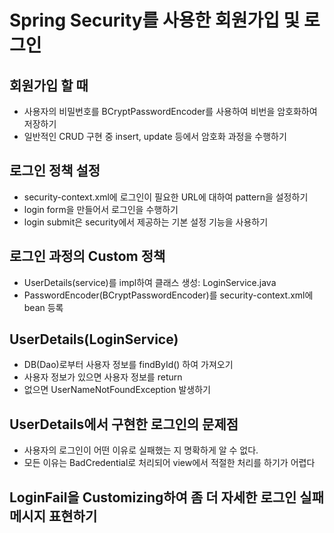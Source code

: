 # Spring Security를 사용한 회원가입 및 로그인

## 회원가입 할 때
* 사용자의 비밀번호를 BCryptPasswordEncoder를 사용하여 비번을 암호화하여 저장하기
* 일반적인 CRUD 구현 중 insert, update 등에서 암호화 과정을 수행하기

## 로그인 정책 설정
* security-context.xml에 로그인이 필요한 URL에 대하여 pattern을 설정하기
* login form을 만들어서 로그인을 수행하기
* login submit은 security에서 제공하는 기본 설정 기능을 사용하기

## 로그인 과정의 Custom 정책
* UserDetails(service)를 impl하여 클래스 생성: LoginService.java
* PasswordEncoder(BCryptPasswordEncoder)를 security-context.xml에 bean 등록

## UserDetails(LoginService)
* DB(Dao)로부터 사용자 정보를 findById() 하여 가져오기
* 사용자 정보가 있으면 사용자 정보를 return
* 없으면 UserNameNotFoundException 발생하기

## UserDetails에서 구현한 로그인의 문제점
* 사용자의 로그인이 어떤 이유로 실패했는 지 명확하게 알 수 없다.
* 모든 이유는 BadCredential로 처리되어 view에서 적절한 처리를 하기가 어렵다

## LoginFail을 Customizing하여 좀 더 자세한 로그인 실패 메시지 표현하기